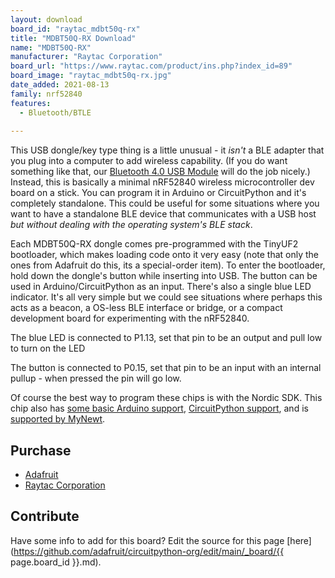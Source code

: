 ```yaml
---
layout: download
board_id: "raytac_mdbt50q-rx"
title: "MDBT50Q-RX Download"
name: "MDBT50Q-RX"
manufacturer: "Raytac Corporation"
board_url: "https://www.raytac.com/product/ins.php?index_id=89"
board_image: "raytac_mdbt50q-rx.jpg"
date_added: 2021-08-13
family: nrf52840
features:
  - Bluetooth/BTLE
  
---
```


This USB dongle/key type thing is a little unusual - it *isn't* a BLE adapter that you plug into a computer to add wireless capability. (If you do want something like that, our [Bluetooth 4.0 USB Module](https://www.adafruit.com/products/1327) will do the job nicely.) Instead, this is basically a minimal nRF52840 wireless microcontroller dev board on a stick. You can program it in Arduino or CircuitPython and it's completely standalone. This could be useful for some situations where you want to have a standalone BLE device that communicates with a USB host *but without dealing with the operating system's BLE stack*.

Each MDBT50Q-RX dongle comes pre-programmed with the TinyUF2 bootloader, which makes loading code onto it very easy (note that only the ones from Adafruit do this, its a special-order item). To enter the bootloader, hold down the dongle's button while inserting into USB. The button can be used in Arduino/CircuitPython as an input. There's also a single blue LED indicator. It's all very simple but we could see situations where perhaps this acts as a beacon, a OS-less BLE interface or bridge, or a compact development board for experimenting with the nRF52840.

The blue LED is connected to P1.13, set that pin to be an output and pull low to turn on the LED

The button is connected to P0.15, set that pin to be an input with an internal pullup - when pressed the pin will go low.

Of course the best way to program these chips is with the Nordic SDK. This chip also has [some basic Arduino support](https://github.com/adafruit/Adafruit_nRF52_Arduino), [CircuitPython support](https://github.com/adafruit/circuitpython/tree/main/ports/nrf), and is [supported by MyNewt](https://mynewt.apache.org/latest/tutorials/blinky/nRF52.html).

## Purchase
* [Adafruit](https://www.adafruit.com/product/5199)
* [Raytac Corporation](https://www.raytac.com/product/ins.php?index_id=89)

## Contribute

Have some info to add for this board? Edit the source for this page [here](https://github.com/adafruit/circuitpython-org/edit/main/_board/{{ page.board_id }}.md).
